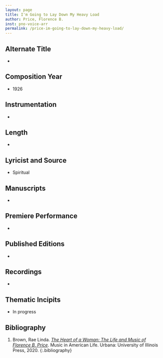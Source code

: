 ```yaml
---
layout: page
title: I'm Going to Lay Down My Heavy Load
author: Price, Florence B.
inst: pno-voice-arr
permalink: /price-im-going-to-lay-down-my-heavy-load/
---
```


## Alternate Title
- 

## Composition Year
- 1926

## Instrumentation
- 

## Length
- 

## Lyricist and Source
- Spiritual

## Manuscripts
- 

## Premiere Performance
- 

## Published Editions
- 

## Recordings
- 

## Thematic Incipits
- In progress

## Bibliography
1. Brown, Rae Linda. <a href="https://www.worldcat.org/title/1122800180" target="_blank">*The Heart of a Woman: The Life and Music of Florence B. Price*</a>. Music in American Life. Urbana: University of Illinois Press, 2020.
{:.bibliography}